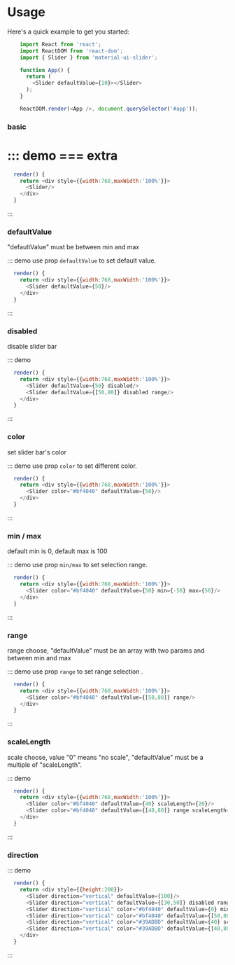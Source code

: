 

# Usage

Here's a quick example to get you started:

``` javascript
    import React from 'react';
    import ReactDOM from 'react-dom';
    import { Slider } from 'material-ui-slider';

    function App() {
      return (
        <Slider defaultValue={10}></Slider>
      );
    }

    ReactDOM.render(<App />, document.querySelector('#app'));
```

### basic

::: demo 
=== extra
===
``` javascript
  render() {
    return <div style={{width:768,maxWidth:'100%'}}>
      <Slider/>   
    </div>
  }
```
:::

### defaultValue

"defaultValue" must be between min and max

::: demo use prop `defaultValue` to set default value.

``` javascript
  render() {
    return <div style={{width:768,maxWidth:'100%'}}>
      <Slider defaultValue={50}/>   
    </div>
  }
```
:::

### disabled
disable slider bar

::: demo
``` javascript
  render() {
    return <div style={{width:768,maxWidth:'100%'}}>
      <Slider defaultValue={50} disabled/>   
      <Slider defaultValue={[50,80]} disabled range/>   
    </div>
  }
```
:::

### color
set slider bar's color

::: demo use prop `color` to set different color.
``` javascript
  render() {
    return <div style={{width:768,maxWidth:'100%'}}>
      <Slider color="#bf4040" defaultValue={50}/>   
    </div>
  }
```
:::

### min / max
default min is 0, default max is 100

::: demo use prop `min/max` to set selection range.
``` javascript
  render() {
    return <div style={{width:768,maxWidth:'100%'}}>
      <Slider color="#bf4040" defaultValue={50} min={-50} max={50}/>   
    </div>
  }
```
:::

### range
range choose, "defaultValue" must be an array with two params and between min and max

::: demo use prop `range` to set range selection .
``` javascript
  render() {
    return <div style={{width:768,maxWidth:'100%'}}>
      <Slider color="#bf4040" defaultValue={[50,80]} range/>   
    </div>
  }
```
:::

### scaleLength
scale choose, value "0" means "no scale", "defaultValue" must be a multiple of "scaleLength".

::: demo 
``` javascript
  render() {
    return <div style={{width:768,maxWidth:'100%'}}>
      <Slider color="#bf4040" defaultValue={40} scaleLength={20}/>   
      <Slider color="#bf4040" defaultValue={[40,80]} range scaleLength={20}/>   
    </div>
  }
```
:::

### direction

::: demo 
``` javascript
  render() {
    return <div style={{height:200}}>
      <Slider direction="vertical" defaultValue={100}/>     
      <Slider direction="vertical" defaultValue={[30,50]} disabled range/>   
      <Slider direction="vertical" color="#bf4040" defaultValue={0} min={-50} max={50}/>   
      <Slider direction="vertical" color="#bf4040" defaultValue={[50,80]} range/>   
      <Slider direction="vertical" color="#39ADBD" defaultValue={40} scaleLength={20}/>   
      <Slider direction="vertical" color="#39ADBD" defaultValue={[40,80]} range scaleLength={20}/>   
    </div>
  }
```
:::




